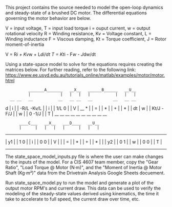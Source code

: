 This project contains the source needed to model the open-loop dynamics and
steady-state of a brushed DC motor.  The differential equations governing
the motor behavior are below.

V = input voltage, T = input load torque
i = ouput current, w = output rotational velocity
R = Winding resistance, Kv = Voltage constant, L = Winding inductance
F = Viscous damping, Kt = Torque coefficient, J = Rotor moment-of-inertia

V = R*i  + Kv*w + L*di/dt
T = Kt*i - F*w  - J*dw/dt


Using a state-space model to solve for the equations requires creating the
matrices below.  For further reading, refer to the following link:  
https://www.ee.usyd.edu.au/tutorials_online/matlab/examples/motor/motor.html

              _______A_______   __X__   ______B______   __U__
              |             |   |   |   |           |   |   |
      __ __   __           __   __ __   __         __   __ __
  d   | i |   | -R/L  -Kv/L |   | i |   | 1/L    0  |   | V |
 __ * |   | = |             | * |   | + |           | * |   |
 dt   | w |   | Kt/J   -F/J |   | w |   |  0   -1/J |   | T |
      __ __   __           __   __ __   __         __   __ __

          ____C___   __X__   ___D____   __U__
          |      |   |   |   |      |   |   |
 __  __   __    __   __ __   __    __   __ __
 | y1 |   | 1  0 |   | i |   | 0  0 |   | V |
 |    | = |      | * |   | + |      | * |   |
 | y2 |   | 0  1 |   | w |   | 0  0 |   | T |
 __  __   __    __   __ __   __    __   __ __


The state_space_model_inputs.py file is where the user can make changes to
the inputs of the model.  For a CIS 4607 team member, copy the 
"Gear Ratio", "Load Torque @ Motor (N·m)", and the 
"Moment of Inertia @ Motor Shaft (Kg·m²)" data from the Drivetrain Analysis
Google Sheets docuement.

Run state_space_model.py to run the model and generate a plot of the output
motor RPM's and current draw.  This data can be used to verify the modeling
of the steady-state values derived using kinematics, the time it take to
accelerate to full speed, the current draw over time, etc.
